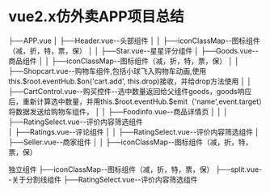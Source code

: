 # vue2.x仿外卖APP项目总结
├──APP.vue
  │  ├──Header.vue--头部组件
  │  │  ├──iconClassMap--图标组件（减，折，特，票，保）
  │  │  ├──Star.vue--星星评分组件
  │  ├──Goods.vue--商品组件
  │  │  ├──iconClassMap--图标组件（减，折，特，票，保）
  │  │  ├──Shopcart.vue--购物车组件,包括小球飞入购物车动画,使用this.\$root.eventHub.\$on('cart.add', this.drop)接收，并给drop方法使用
  │  │  ├──CartControl.vue--购买控件--选中数量返回给父组件goods，goods响应后，重新计算选中数量，并用this.\$root.eventHub.\$emit（'name',event.target）将数据发送给购物车组件，
  │  │  ├──Foodinfo.vue--商品详情页
  │  │  │  ├──RatingSelect.vue--评价内容筛选组件    
  │  ├──Ratings.vue--评论组件
  │  │  ├──RatingSelect.vue--评价内容筛选组件
  │  ├──Seller.vue--商家组件
  │  │  ├──iconClassMap--图标组件（减，折，特，票，保）

独立组件
  ├──iconClassMap--图标组件（减，折，特，票，保）
  ├──split.vue--关于分割线组件
  ├──RatingSelect.vue--评价内容筛选组件

